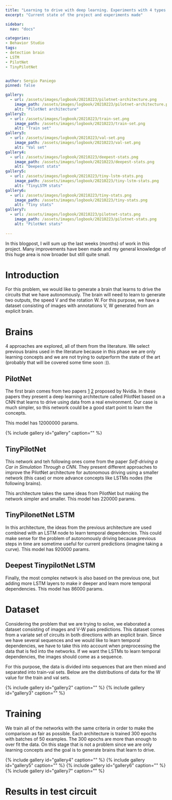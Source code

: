 ```yaml
---
title: "Learning to drive with deep learning. Experiments with 4 types of nets and comparison"
excerpt: "Current state of the project and experiments made"

sidebar:
  nav: "docs"

categories:
- Behavior Studio
tags:
- detection brain
- LSTM
- PilotNet
- TinyPilotNet


author: Sergio Paniego
pinned: false

gallery:
  - url: /assets/images/logbook/20210223/pilotnet-architecture.png
    image_path: /assets/images/logbook/20210223/pilotnet-architecture.png
    alt: "PilotNet architecture"
gallery2:
  - url: /assets/images/logbook/20210223/train-set.png
    image_path: /assets/images/logbook/20210223/train-set.png
    alt: "Train set"
gallery3:
  - url: /assets/images/logbook/20210223/val-set.png
    image_path: /assets/images/logbook/20210223/val-set.png
    alt: "Val set"
gallery4:
  - url: /assets/images/logbook/20210223/deepest-stats.png
    image_path: /assets/images/logbook/20210223/deepest-stats.png
    alt: "Deepest stats"
gallery5:
  - url: /assets/images/logbook/20210223/tiny-lstm-stats.png
    image_path: /assets/images/logbook/20210223/tiny-lstm-stats.png
    alt: "TinyLSTM stats"
gallery6:
  - url: /assets/images/logbook/20210223/tiny-stats.png
    image_path: /assets/images/logbook/20210223/tiny-stats.png
    alt: "Tiny stats"
gallery7:
  - url: /assets/images/logbook/20210223/pilotnet-stats.png
    image_path: /assets/images/logbook/20210223/pilotnet-stats.png
    alt: "PilotNet stats"
    
---
```


In this blogpost, I will sum up the last weeks (months) of work in this project. Many improvements have been made and my 
general knowledge of this huge area is now broader but still quite small. 

# Introduction

For this problem, we would like to generate a brain that learns to drive the circuits that we have autonomously. The brain
will need to learn to generate two outputs, the speed V and the rotation W. For this purpose, we have a dataset consisting of images
with annotations V, W generated from an explicit brain.

# Brains

4 approaches are explored, all of them from the literature. We select previous brains used in the literature because in this phase we
are only learning concepts and we are not trying to outperform the state of the art (probably that will be covered some time soon :)). 

## PilotNet

The first brain comes from two papers [1](https://arxiv.org/abs/1604.07316) [2](https://arxiv.org/abs/1704.07911) proposed by Nvidia. In these papers
they present a deep learning architecture called PilotNet based on a CNN that learns to drive using data from a real environment. Our case is much simpler, 
so this network could be a good start point to learn the concepts.

This model has 12000000 params. 

{% include gallery id="gallery" caption="" %}



## TinyPilotNet

This network and teh following ones come from the paper *Self-driving a Car in Simulation Through a CNN*. They present different approaches to improve the PilotNet
architecture for autonomous driving using a smaller network (this case) or more advance concepts like LSTMs nodes (the following brains).

This architecture takes the same ideas from PilotNet but making the network simpler and smaller.
This model has 220000 params. 

## TinyPilonetNet LSTM

In this architecture, the ideas from the previous architecture are used combined with an LSTM node to learn temporal dependencies. This could make sense for the problem
of autonomously driving because previous steps in time are sometime useful for current predictions (imagine taking a curve).
This model has 920000 params. 

## Deepest TinypilotNet LSTM

Finally, the most complex network is also based on the previous one, but adding more LSTM layers to make ir deeper and learn more temporal dependencies. 
This model has 86000 params. 

# Dataset

Considering the problem that we are trying to solve, we elaborated a dataset consisting of images and V-W pais predictions. This dataset comes from a variate set of 
circuits in both directions with an explicit brain. Since we have several sequences and we would like to learn temporal dependencies, we have to take this into account 
when preprocessing the data that is fed into the networks. If we want the LSTMs to learn temporal dependencies, the images should come as a sequence. 

For this purpose, the data is divided into sequences that are then mixed and separated into train-val sets. Below are the distributions of 
data for the W value for the train and val sets.

{% include gallery id="gallery2" caption="" %}
{% include gallery id="gallery3" caption="" %}

# Training

We train all of the networks with the same criteria in order to make the comparison as fair as possible. Each architecture
is trained 300 epochs with batches of 50 examples. The 300 epochs are more than enough to over fit the data. On this stage that is not a problem
since we are only learning concepts and the goal is to generate brains that learn to drive. 

{% include gallery id="gallery4" caption="" %}
{% include gallery id="gallery5" caption="" %}
{% include gallery id="gallery6" caption="" %}
{% include gallery id="gallery7" caption="" %}

# Results in test circuit



